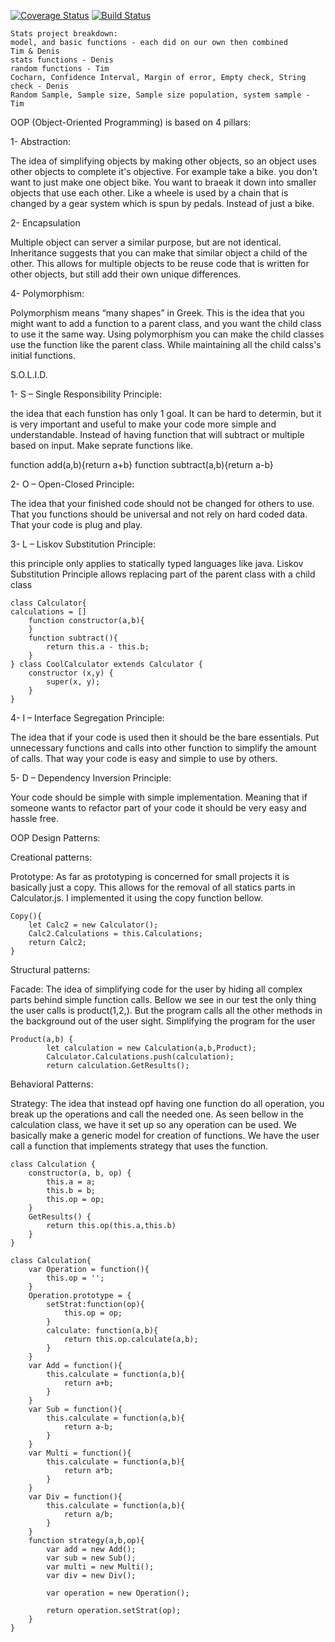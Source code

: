 [![Coverage Status](https://coveralls.io/repos/github/DenisCodes/Calculator2/badge.svg?branch=master)](https://coveralls.io/github/DenisCodes/Calculator2?branch=master)
[![Build Status](https://travis-ci.com/DenisCodes/Calculator2.svg?branch=master)](https://travis-ci.com/DenisCodes/Calculator2)

```
Stats project breakdown:
model, and basic functions - each did on our own then combined
Tim & Denis
stats functions - Denis
random functions - Tim
Cocharn, Confidence Interval, Margin of error, Empty check, String check - Denis
Random Sample, Sample size, Sample size population, system sample - Tim
```


OOP (Object-Oriented Programming) is based on 4 pillars:

1- Abstraction:

The idea of simplifying objects by making other objects, so an object uses other objects to complete it's objective.
For example take a bike. you don't want to just make one object bike. You want to braeak it down into smaller objects 
that use each other. Like a wheele is used by a chain that is changed by a gear system which is spun by pedals. Instead 
of just a bike.

2- Encapsulation

Multiple object can server a similar purpose, but are not identical. Inheritance suggests that you can make that similar 
object a child of the other. This allows for multiple objects to be reuse code that is written for other objects, but 
still add their own unique differences.

4- Polymorphism:

Polymorphism means “many shapes” in Greek. This is the idea that you might want to add a function to a parent class, and 
you want the child class to use it the same way. Using polymorphism you can make the child classes use the function like 
the parent class. While maintaining all the child calss's initial functions.

S.O.L.I.D.

1- S – Single Responsibility Principle:

the idea that each funstion has only 1 goal. It can be hard to determin, but it is very important and useful to make 
your code more simple and understandable. Instead of having function that will subtract or multiple based on input. 
Make seprate functions like.

function add(a,b){return a+b}
function subtract(a,b){return a-b}

2- O – Open-Closed Principle:

The idea that your finished code should not be changed for others  to use. That you functions should be universal and 
not rely on hard coded data. That your code is plug and play.

3- L – Liskov Substitution Principle:

this principle only applies to statically typed languages like java. Liskov Substitution Principle allows replacing part 
of the parent class with a child class

```
class Calculator{
calculations = []
    function constructor(a,b){
    }
    function subtract(){
        return this.a - this.b;
    }
} class CoolCalculator extends Calculator {
    constructor (x,y) {
        super(x, y);
    }
}
```

4- I – Interface Segregation Principle:

The idea that if your code is used then it should be the bare essentials. Put unnecessary functions and calls into other 
function to simplify the amount of calls. That way your code is easy and simple to use by others.

5- D – Dependency Inversion Principle:

Your code should be simple with simple implementation. Meaning that if someone wants to refactor part of your code it 
should be very easy and hassle free.

OOP Design Patterns:

Creational patterns:

Prototype:
As far as prototyping is concerned for small projects it is basically just a copy. This allows for the removal of all 
statics parts in Calculator.js. I implemented it using the copy function bellow.
```
Copy(){
    let Calc2 = new Calculator();
    Calc2.Calculations = this.Calculations;
    return Calc2;
}
```

Structural patterns:

Facade:
The idea of simplifying code for the user by hiding all complex parts behind simple function calls. Bellow we see in our 
test the only thing the user calls is product(1,2,). But the program calls all the other methods in the background out 
of the user sight. Simplifying the program for the user
```
Product(a,b) {
        let calculation = new Calculation(a,b,Product);
        Calculator.Calculations.push(calculation);
        return calculation.GetResults();
```

Behavioral Patterns:

Strategy:
The idea that instead opf having one function do all operation, you break up the operations and call the needed one. As 
seen bellow in the calculation class, we have it set up so any operation can be used. We basically make a generic model 
for creation of functions. We have the user call a function that implements strategy that uses the function.

```
class Calculation {
    constructor(a, b, op) {
        this.a = a;
        this.b = b;
        this.op = op;
    }
    GetResults() {
        return this.op(this.a,this.b)
    }
}
```
```
class Calculation{
    var Operation = function(){
        this.op = '';
    }
    Operation.prototype = {
        setStrat:function(op){
            this.op = op;
        }
        calculate: function(a,b){
            return this.op.calculate(a,b);
        }
    }
    var Add = function(){
        this.calculate = function(a,b){
            return a+b;
        }
    }
    var Sub = function(){
        this.calculate = function(a,b){
            return a-b;
        }
    }
    var Multi = function(){
        this.calculate = function(a,b){
            return a*b;
        }
    }
    var Div = function(){
        this.calculate = function(a,b){
            return a/b;
        }
    }
    function strategy(a,b,op){
        var add = new Add();
        var sub = new Sub();
        var multi = new Multi();
        var div = new Div();
        
        var operation = new Operation();
        
        return operation.setStrat(op);
    }
}
```


